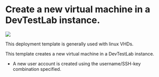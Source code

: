 # Create a new virtual machine in a DevTestLab instance.

<a href="https://portal.azure.com/#create/Microsoft.Template/uri/https%3A%2F%2Fraw.githubusercontent.com%2FAzure%2Fazure-devtestlab%2Fmaster%2FSamples%2F101-dtl-create-vm-username-ssh-customimage%2Fazuredeploy.json" target="_blank">
    <img src="http://azuredeploy.net/deploybutton.png"/>
</a>


This deployment template is generally used with linux VHDs.

This template creates a new virtual machine in a DevTestLab instance.
- A new user account is created using the username/SSH-key combination specified. 
